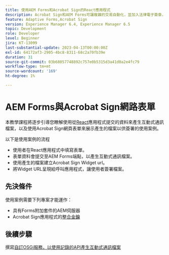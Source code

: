 ```yaml
---
title: 使用AEM Forms和Acrobat Sign的React應用程式
description: Acrobat Sign和AEM Forms可讓複雜的交易自動化，並加入法律電子簽章，以提供順暢的數位體驗。
feature: Adaptive Forms,Acrobat Sign
version: Experience Manager 6.4, Experience Manager 6.5
topic: Development
role: Developer
level: Beginner
jira: KT-13099
last-substantial-update: 2023-04-13T00:00:00Z
exl-id: 64172af3-2905-4bc8-8311-68c2a70fb39e
duration: 31
source-git-commit: 03b68057748892c757e0b5315d3a41d0a2e4fc79
workflow-type: tm+mt
source-wordcount: '169'
ht-degree: 1%

---
```


# AEM Forms與Acrobat Sign網路表單


本教學課程將逐步引導您瞭解使用從[React](https://react.dev/)應用程式提交的資料來產生互動式通訊檔案，以及使用Acrobat Sign網頁表單來展示產生的檔案以供簽署的使用案例。

以下是使用案例的流程

* 使用者在React應用程式中填寫表單。
* 表單資料會提交至AEM Forms端點，以產生互動式通訊檔案。
* 使用產生的檔案建立Acrobat Sign Widget url。
* 將Widget URL呈現給呼叫應用程式，讓使用者簽署檔案。

## 先決條件

使用案例需要下列專案才能運作：

* 具有Forms附加套件的AEM伺服器
* Acrobat Sign應用程式的[整合金鑰](https://helpx.adobe.com/sign/kb/how-to-create-an-integration-key.html)

## 後續步驟

撰寫[自訂OSGi服務，以使用記錄的API產生互動式通訊檔案](./create-ic-document.md)
